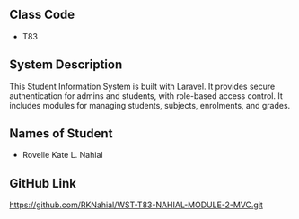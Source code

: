 ## Class Code
- T83

## System Description
This Student Information System is built with Laravel. It provides secure authentication for admins and students, with role-based access control. It includes modules for managing students, subjects, enrolments, and grades.

## Names of Student
- Rovelle Kate L. Nahial

## GitHub Link
https://github.com/RKNahial/WST-T83-NAHIAL-MODULE-2-MVC.git